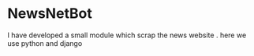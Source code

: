 # NewsNetBot
I have developed a small module which scrap the news website . here we use python and django 

